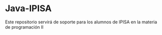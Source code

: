 # Java-IPISA
Este repositorio servirá de soporte para los alumnos de IPISA en la materia de programación II
